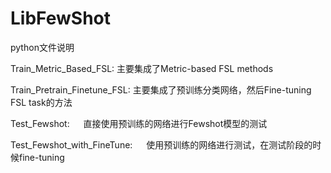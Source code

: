 # LibFewShot

python文件说明

Train_Metric_Based_FSL:             主要集成了Metric-based FSL methods

Train_Pretrain_Finetune_FSL:        主要集成了预训练分类网络，然后Fine-tuning FSL task的方法

Test_Fewshot: 　                    直接使用预训练的网络进行Fewshot模型的测试

Test_Fewshot_with_FineTune: 　      使用预训练的网络进行测试，在测试阶段的时候fine-tuning

